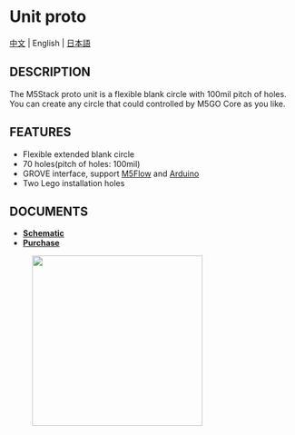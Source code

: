 # Unit proto
[中文](/zh_CN/product_documents/units/unit_proto) | English | [日本語](ja/product_documents/units/unit_proto)

## DESCRIPTION

The M5Stack proto unit is a flexible blank circle with 100mil pitch of holes. You can create any circle
that could controlled by M5GO Core as you like.

## FEATURES

-  Flexible extended blank circle
-  70 holes(pitch of holes: 100mil)
-  GROVE interface, support [M5Flow](http://flow.m5stack.com) and [Arduino](http://www.arduino.cc)
-  Two Lego installation holes

## DOCUMENTS

<!-- - **[Example](en/file_to_display_null)** -->
- **[Schematic](https://github.com/m5stack/M5-Schematic/blob/master/Units/UNIT_PROTO.pdf)**
- **[Purchase](https://www.aliexpress.com/store/product/M5Stack-Official-Mini-Proto-Board-Unit-Universal-Double-Side-Prototype-2-54mm-PCB-Grove-Port-Compatible/3226069_32920617495.html?spm=2114.12010615.8148356.4.6735f4943FDruP)**

<figure>
    <img src="assets/img/product_pics/units/M5GO_Unit_proto.jpg" height="300" width="300">
</figure>
